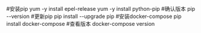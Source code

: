 #安装pip
yum -y install epel-release
yum -y install python-pip
#确认版本
pip --version
#更新pip
pip install --upgrade pip
#安装docker-compose
pip install docker-compose 
#查看版本
docker-compose version

